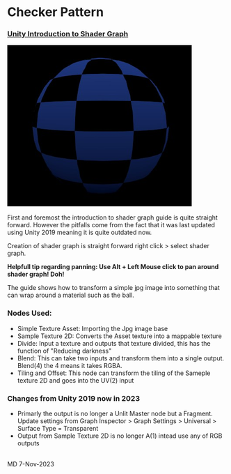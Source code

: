 # Checker Pattern
###  [Unity Introduction to Shader Graph](https://learn.unity.com/tutorial/introduction-to-shader-graph#5f500900edbc2a0022843fb6)
![CheckerPatternShader](./1-CheckerPatternFin.jpg)

<p>First and foremost the introduction to shader graph guide is quite straight forward. However the pitfalls come from the fact that it was last updated using Unity 2019 meaning it is quite outdated now. </p>

Creation of shader graph is straight forward right click > select shader graph.

<b>Helpfull tip regarding panning: Use Alt + Left Mouse click to pan around shader graph! Doh! </b>

The guide shows how to transform a simple jpg image into something that can wrap around a material such as the ball.

### Nodes Used:
- Simple Texture Asset: Importing the Jpg image base
- Sample Texture 2D: Converts the Asset texture into a mappable texture
- Divide: Input a texture and outputs that texture divided, this has the function of "Reducing darkness"
- Blend: This can take two inputs and transform them into a single output. Blend(4) the 4 means it takes RGBA.
- Tiling and Offset: This node can transform the tiling of the Sameple texture 2D and goes into the UV(2) input


### Changes from Unity 2019 now in 2023
- Primarly the output is no longer a Unlit Master node but a Fragment. Update settings from Graph Inspector > Graph Settings > Universal > Surface Type = Transparent
- Output from Sample Texture 2D is no longer A(1) intead use any of RGB outputs


<br>
MD
7-Nov-2023 